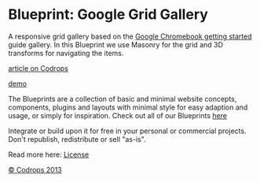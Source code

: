 Blueprint: Google Grid Gallery
=========

A responsive grid gallery based on the [Google Chromebook getting started](https://gweb-gettingstartedguide.appspot.com/) guide gallery. In this Blueprint we use Masonry for the grid and 3D transforms for navigating the items.

[article on Codrops](http://tympanus.net/codrops/?p=18699)

[demo](http://tympanus.net/Blueprints/GridGallery/)

The Blueprints are a collection of basic and minimal website concepts, components, plugins and layouts with minimal style for easy adaption and usage, or simply for inspiration.
Check out all of our Blueprints [here](http://tympanus.net/codrops/category/blueprints/)

Integrate or build upon it for free in your personal or commercial projects. Don't republish, redistribute or sell "as-is". 

Read more here: [License](http://tympanus.net/codrops/licensing/)

[© Codrops 2013](http://www.codrops.com)